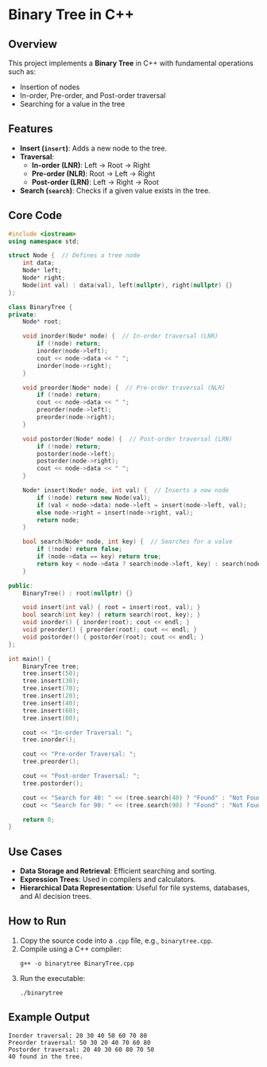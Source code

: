 # Binary Tree in C++

## **Overview**
This project implements a **Binary Tree** in C++ with fundamental operations such as:
- Insertion of nodes
- In-order, Pre-order, and Post-order traversal
- Searching for a value in the tree

## **Features**
- **Insert (`insert`)**: Adds a new node to the tree.
- **Traversal**:
  - **In-order (LNR)**: Left → Root → Right
  - **Pre-order (NLR)**: Root → Left → Right
  - **Post-order (LRN)**: Left → Right → Root
- **Search (`search`)**: Checks if a given value exists in the tree.

## **Core Code**
```cpp
#include <iostream>
using namespace std;

struct Node {  // Defines a tree node
    int data;
    Node* left;
    Node* right;
    Node(int val) : data(val), left(nullptr), right(nullptr) {}
};

class BinaryTree {
private:
    Node* root;

    void inorder(Node* node) {  // In-order traversal (LNR)
        if (!node) return;
        inorder(node->left);
        cout << node->data << " ";
        inorder(node->right);
    }

    void preorder(Node* node) {  // Pre-order traversal (NLR)
        if (!node) return;
        cout << node->data << " ";
        preorder(node->left);
        preorder(node->right);
    }

    void postorder(Node* node) {  // Post-order traversal (LRN)
        if (!node) return;
        postorder(node->left);
        postorder(node->right);
        cout << node->data << " ";
    }

    Node* insert(Node* node, int val) {  // Inserts a new node
        if (!node) return new Node(val);
        if (val < node->data) node->left = insert(node->left, val);
        else node->right = insert(node->right, val);
        return node;
    }

    bool search(Node* node, int key) {  // Searches for a value
        if (!node) return false;
        if (node->data == key) return true;
        return key < node->data ? search(node->left, key) : search(node->right, key);
    }

public:
    BinaryTree() : root(nullptr) {}

    void insert(int val) { root = insert(root, val); }
    bool search(int key) { return search(root, key); }
    void inorder() { inorder(root); cout << endl; }
    void preorder() { preorder(root); cout << endl; }
    void postorder() { postorder(root); cout << endl; }
};

int main() {
    BinaryTree tree;
    tree.insert(50);
    tree.insert(30);
    tree.insert(70);
    tree.insert(20);
    tree.insert(40);
    tree.insert(60);
    tree.insert(80);

    cout << "In-order Traversal: ";
    tree.inorder();

    cout << "Pre-order Traversal: ";
    tree.preorder();

    cout << "Post-order Traversal: ";
    tree.postorder();

    cout << "Search for 40: " << (tree.search(40) ? "Found" : "Not Found") << endl;
    cout << "Search for 90: " << (tree.search(90) ? "Found" : "Not Found") << endl;

    return 0;
}
```

## **Use Cases**
- **Data Storage and Retrieval**: Efficient searching and sorting.
- **Expression Trees**: Used in compilers and calculators.
- **Hierarchical Data Representation**: Useful for file systems, databases, and AI decision trees.

## **How to Run**
1. Copy the source code into a `.cpp` file, e.g., `binarytree.cpp`.
2. Compile using a C++ compiler:
   ```
   g++ -o binarytree BinaryTree.cpp
   ```
3. Run the executable:
   ```
   ./binarytree
   ```

## **Example Output**
```
Inorder traversal: 20 30 40 50 60 70 80
Preorder traversal: 50 30 20 40 70 60 80
Postorder traversal: 20 40 30 60 80 70 50
40 found in the tree.
```
